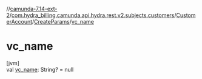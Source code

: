 //[camunda-7.14-ext-2](../../../../index.md)/[com.hydra_billing.camunda.api.hydra.rest.v2.subjects.customers](../../index.md)/[CustomerAccount](../index.md)/[CreateParams](index.md)/[vc_name](vc_name.md)

# vc_name

[jvm]\
val [vc_name](vc_name.md): String? = null
